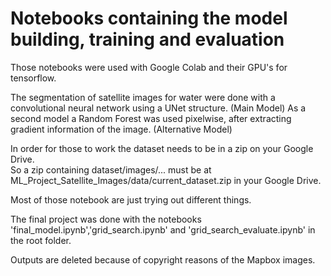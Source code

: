 # Notebooks containing the model building, training and evaluation  

Those notebooks were used with Google Colab and their GPU's for tensorflow.

The segmentation of satellite images for water were done with a convolutional neural network using a UNet structure. (Main Model)
As a second model a Random Forest was used pixelwise, after extracting gradient information of the image. (Alternative Model)

In order for those to work the dataset needs to be in a zip on your Google Drive.  
So a zip containing dataset/images/... must be at ML_Project_Satellite_Images/data/current_dataset.zip in your Google Drive.  

Most of those notebook are just trying out different things.

The final project was done with the notebooks 'final_model.ipynb','grid_search.ipynb' and 'grid_search_evaluate.ipynb' in the root folder.  

Outputs are deleted because of copyright reasons of the Mapbox images.
